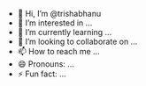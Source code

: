 - 👋 Hi, I’m @trishabhanu
- 👀 I’m interested in ...
- 🌱 I’m currently learning ...
- 💞️ I’m looking to collaborate on ...
- 📫 How to reach me ...
- 😄 Pronouns: ...
- ⚡ Fun fact: ...

<!---
trishabhanu/trishabhanu is a ✨ special ✨ repository because its `README.md` (this file) appears on your GitHub profile.
You can click the Preview link to take a look at your changes.
--->
